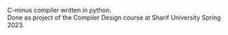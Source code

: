 C-minus compiler written in python. <br>
Done as project of the Compiler Design course at Sharif University Spring 2023.
